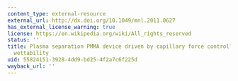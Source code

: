```yaml
---
content_type: external-resource
external_url: http://dx.doi.org/10.1049/mnl.2011.0627
has_external_license_warning: true
license: https://en.wikipedia.org/wiki/All_rights_reserved
status: ''
title: Plasma separation PMMA device driven by capillary force controlling surface
  wettability
uid: 55824151-3928-4dd9-bd25-4f2a7c6f225d
wayback_url: ''
---
```

